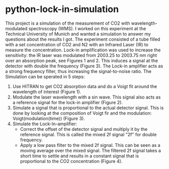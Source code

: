 # python-lock-in-simulation
This project is a simulation of the measurement of CO2 with wavelength-modulated spectroscopy (WMS). I worked on this experiment at the Technical University of Munich and wanted a simulation to answer my questions about the results I got. The experiment consisted of a tube filled with a set concentration of CO2 and N2 with an Infrared Laser (IR) to measure the concentration. Lock-in amplification was used to increase the sensitivity: the IR laser was modulated from 2003.25 to 2003.75 nm right over an absorption peak, see Figures 1 and 2. This induces a signal at the detector with double the frequency (Figure 3). The Lock-in amplifier acts as a strong frequency filter, thus increasing the signal-to-noise ratio. The Simulation can be sperated in 5 steps:

1. Use HITRAN to get CO2 absorption data and do a Voigt fit around the wavelength of interest (Figure 1). 
2. Modulate the laser wavelength with a sin wave. This signal also acts as a reference signal for the lock-in amplifier (Figure 2).
3. Simulate a signal that is proportional to the actual detector signal. This is done by looking at the composition of Voigt fir and the modulation: Voigt(modulation(time)) (Figure 3).
4. Simulate the Lock-In-amplifier:
   - Correct the offset of the detector signal and multiply it by the reference signal. This is called the mixed 2f signal "2f" for double frequency.
   - Apply a low pass filter to the mixed 2f signal. This can be seen as a moving average over the mixed signal. The filtered 2f signal takes a short time to settle and results in a constant signal that is  proportional to the CO2 concentration (Figure 4).
